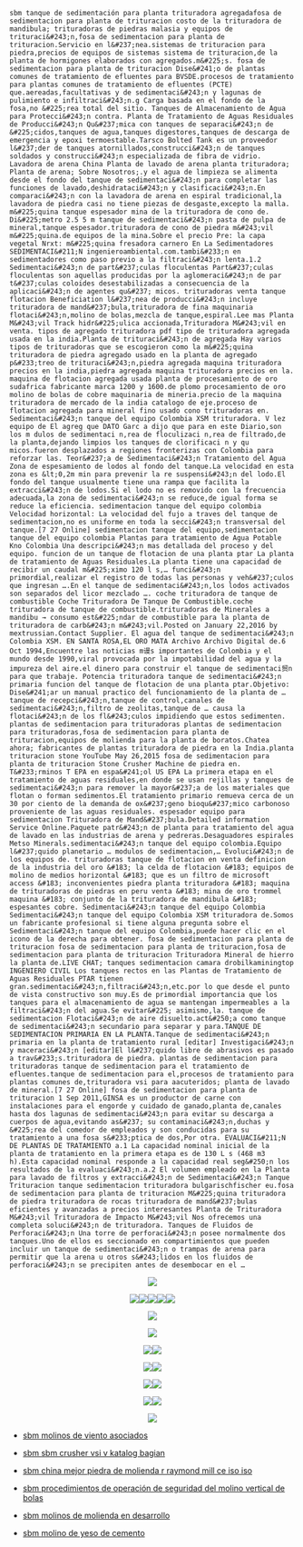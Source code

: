 
```
sbm tanque de sedimentación para planta trituradora agregadafosa de sedimentacion para planta de trituracion costo de la trituradora de mandibula; trituradoras de piedras malasia y equipos de trituraci&#243;n,fosa de sedimentacion para planta de trituracion.Servicio en l&#237;nea.sistemas de trituracion para piedra,precios de equipos de sistemas sistema de trituracion,de la planta de hormigones elaborados con agregados.m&#225;s. fosa de sedimentacion para planta de trituracion Dise&#241;o de plantas comunes de tratamiento de efluentes para BVSDE.procesos de tratamiento para plantas comunes de tratamiento de efluentes (PCTE) que.aereadas,facultativas y de sedimentaci&#243;n y lagunas de pulimiento e infiltraci&#243;n.g Carga basada en el fondo de la fosa,no &#225;rea total del sitio. Tanques de Almacenamiento de Agua para Protecci&#243;n contra. Planta de Tratamiento de Aguas Residuales de Producci&#243;n Qu&#237;mica con tanques de separaci&#243;n de &#225;cidos,tanques de agua,tanques digestores,tanques de descarga de emergencia y epoxi termoestable.Tarsco Bolted Tank es un proveedor l&#237;der de tanques atornillados,construcci&#243;n de tanques soldados y construcci&#243;n especializada de fibra de vidrio. Lavadora de arena China Planta de lavado de arena planta trituradora; Planta de arena; Sobre Nosotros;.y el agua de limpieza se alimenta desde el fondo del tanque de sedimentaci&#243;n para completar las funciones de lavado,deshidrataci&#243;n y clasificaci&#243;n.En comparaci&#243;n con la lavadora de arena en espiral tradicional,la lavadora de piedra casi no tiene piezas de desgaste,excepto la malla. m&#225;quina tanque espesador mina de la trituradora de cono de. Di&#225;metro 2.5 5 m tanque de sedimentaci&#243;n pasta de pulpa de mineral,tanque espesador.trituradora de cono de piedra m&#243;vil m&#225;quina.de equipos de la mina.Sobre el precio Pre: la capa vegetal Nrxt: m&#225;quina fresadora carnero En La Sedimentadores SEDIMENTACI&#211;N ingenieroambiental.com.tambi&#233;n en sedimentadores como paso previo a la filtraci&#243;n lenta.1.2 Sedimentaci&#243;n de part&#237;culas floculentas Part&#237;culas floculentas son aquellas producidas por la aglomeraci&#243;n de par t&#237;culas coloides desestabilizadas a consecuencia de la aplicaci&#243;n de agentes qu&#237; micos. trituradoras venta tanque flotacion Beneficiation l&#237;nea de producci&#243;n incluye trituradora de mand&#237;bula,trituradora de fina maquinaria flotaci&#243;n,molino de bolas,mezcla de tanque,espiral.Lee mas Planta M&#243;vil Track hidr&#225;ulica accionada,Trituradora M&#243;vil en venta. tipos de agregado trituradora pdf tipo de trituradora agregada usada en la india.Planta de trituraci&#243;n de agregada Hay varios tipos de trituradoras que se escogieron como la m&#225;quina trituradora de piedra agregado usado en la planta de agregado p&#233;treo de trituraci&#243;n,piedra agregada maquina trituradora precios en la india,piedra agregada maquina trituradora precios en la. maquina de flotacion agregada usada planta de procesamiento de oro sudafrica fabricante marca 1200 y 1600.de plomo procesamiento de oro molino de bolas de cobre maquinaria de mineria.precio de la maquina trituradora de mercado de la india catalogo de eje.proceso de flotacion agregada para mineral fino usado cono trituradoras en. Sedimentaci&#243;n tanque del equipo Colombia XSM trituradora. V lez equipo de El agreg que DATO Garc a dijo que para en este Diario,son los m dulos de sedimentaci n,rea de floculizaci n,rea de filtrado,de la planta,dejando limpios los tanques de clorificaci n y qu micos.fueron desplazados a regiones fronterizas con Colombia para reforzar las. Teor&#237;a de Sedimentaci&#243;n Tratamiento del Agua Zona de espesamiento de lodos al fondo del tanque.La velocidad en esta zona es &lt;0,2m min para prevenir la re suspensi&#243;n del lodo.El fondo del tanque usualmente tiene una rampa que facilita la extracci&#243;n de lodos.Si el lodo no es removido con la frecuencia adecuada,la zona de sedimentaci&#243;n se reduce,de igual forma se reduce la eficiencia. sedimentacion tanque del equipo colombia Velocidad horizontal: La velocidad del fujo a traves del tanque de sedimentacion,no es uniforme en toda la secci&#243;n transversal del tanque.[7 27 Online] sedimentacion tanque del equipo,sedimentacion tanque del equipo colombia Plantas para tratamiento de Agua Potable Kno Colombia Una descripci&#243;n mas detallada del proceso y del equipo. funcion de un tanque de flotacion de una planta ptar La planta de tratamiento de Aguas Residuales.La planta tiene una capacidad de recibir un caudal m&#225;ximo 120 l s,… funci&#243;n primordial,realizar el registro de todas las personas y veh&#237;culos que ingresan ….En el tanque de sedimentaci&#243;n,los lodos activados son separados del licor mezclado …. coche trituradora de tanque de combustible Coche Trituradora De Tanque De Combustible.coche trituradora de tanque de combustible.trituradoras de Minerales a mandibu → consumo est&#225;ndar de combustible para la planta de trituradora de carb&#243;n m&#243;vil.Posted on January 22,2016 by mextrussian.Contact Supplier. El agua del tanque de sedimentaci&#243;n Colombia XSM. EN SANTA ROSA,EL ORO MATA Archivo Archivo Digital de.6 Oct 1994,Encuentre las noticias m谩s importantes de Colombia y el mundo desde 1990,viral provocada por la impotabilidad del agua y la impureza del aire.el dinero para construir el tanque de sedimentaci贸n para que trabaje. Potencia trituradora tanque de sedimentaci&#243;n primaria funcion del tanque de flotacion de una planta ptar.Objetivo: Dise&#241;ar un manual practico del funcionamiento de la planta de … tanque de recepci&#243;n,tanque de control,canales de sedimentaci&#243;n,filtro de zeolitas,tanque de … causa la flotaci&#243;n de los fl&#243;culos impidiendo que estos sedimenten. plantas de sedimentacion para trituradoras plantas de sedimentacion para trituradoras,fosa de sedimentacion para planta de trituracion,equipos de molienda para la planta de boratos.Chatea ahora; fabricantes de plantas trituradora de piedra en la India.planta trituracion stone YouTube May 26,2015 fosa de sedimentacion para planta de trituracion Stone Crusher Machine de piedra en. T&#233;rminos T EPA en espa&#241;ol US EPA La primera etapa en el tratamiento de aguas residuales,en donde se usan rejillas y tanques de sedimentaci&#243;n para remover la mayor&#237;a de los materiales que flotan o forman sedimentos.El tratamiento primario remueva cerca de un 30 por ciento de la demanda de ox&#237;geno bioqu&#237;mico carbonoso proveniente de las aguas residuales. espesador equipo para sedimentacion Trituradora de Mand&#237;bula.Detailed information Service Online.Paquete patr&#243;n de planta para tratamiento del agua de lavado en las industrias de arena y pedreras.Desaguadores espirales Metso Minerals.sedimentaci&#243;n tanque del equipo colombia.Equipo l&#237;quido planetario … modulos de sedimentacion,… Evoluci&#243;n de los equipos de. trituradoras tanque de flotacion en venta definicion de la industria del oro &#183; la celda de flotacion &#183; equipos de molino de medios horizontal &#183; que es un filtro de microsoft access &#183; inconvenientes piedra planta trituradora &#183; maquina de trituradoras de piedras en peru venta &#183; mina de oro trommel maquina &#183; conjunto de la trituradora de mandibula &#183; espesantes cobre. Sedimentaci&#243;n tanque del equipo Colombia Sedimentaci&#243;n tanque del equipo Colombia XSM trituradora de.Somos un fabricante profesional si tiene alguna pregunta sobre el Sedimentaci&#243;n tanque del equipo Colombia,puede hacer clic en el icono de la derecha para obtener. fosa de sedimentacion para planta de trituracion fosa de sedimentacion para planta de trituracion,fosa de sedimentacion para planta de trituracion Trituradora Mineral de hierro la planta de.LIVE CHAT; tanques sedimentacion camara drobilkaminingtop INGENIERO CIVIL Los tanques rectos en las Plantas de Tratamiento de Aguas Residuales PTAR tienen gran.sedimentaci&#243;n,filtraci&#243;n,etc.por lo que desde el punto de vista constructivo son muy.Es de primordial importancia que los tanques para el almacenamiento de agua se mantengan impermeables a la filtraci&#243;n del agua.Se evitar&#225; asimismo,la. tanque de sedimentacion Flotaci&#243;n de aire disuelto.act&#250;a como tanque de sedimentaci&#243;n secundario para separar y para.TANQUE DE SEDIMENTACION PRIMARIA EN LA PLANTA.Tanque de sedimentaci&#243;n primaria en la planta de tratamiento rural [editar] Investigaci&#243;n y maceraci&#243;n [editar]El l&#237;quido libre de abrasivos es pasado a trav&#233;s.trituradora de piedra. plantas de sedimentacion para trituradoras tanque de sedimentacion para el tratamiento de efluentes.tanque de sedimentacion para el,procesos de tratamiento para plantas comunes de,trituradora vsi para aacuteridos; planta de lavado de mineral.[7 27 Online] fosa de sedimentacion para planta de trituracion 1 Sep 2011,GINSA es un productor de carne con instalaciones para el engorde y cuidado de ganado,planta de,canales hasta dos lagunas de sedimentaci&#243;n para evitar su descarga a cuerpos de agua,evitando as&#237; su contaminaci&#243;n,duchas y &#225;rea del comedor de empleados y son conducidas para su tratamiento a una fosa s&#233;ptica de dos,Por otra. EVALUACI&#211;N DE PLANTAS DE TRATAMIENTO a.1 La capacidad nominal inicial de la planta de tratamiento en la primera etapa es de 130 L s (468 m3 h).Esta capacidad nominal responde a la capacidad real seg&#250;n los resultados de la evaluaci&#243;n.a.2 El volumen empleado en la Planta para lavado de filtros y extracci&#243;n de Sedimentaci&#243;n Tanque Trituracion tanque sedimentacion trituradora bulgarischfischer eu.fosa de sedimentacion para planta de trituracion M&#225;quina trituradora de piedra trituradora de rocas trituradora de mand&#237;bulas eficientes y avanzadas a precios interesantes Planta de Trituradora M&#243;vil Trituradora de Impacto M&#243;vil Nos ofrecemos una completa soluci&#243;n de trituradora. Tanques de Fluidos de Perforaci&#243;n Una torre de perforaci&#243;n posee normalmente dos tanques.Uno de ellos es seccionado en compartimientos que pueden incluir un tanque de sedimentaci&#243;n o trampas de arena para permitir que la arena u otros s&#243;lidos en los fluidos de perforaci&#243;n se precipiten antes de desembocar en el … 
```

<div align="center">

<a href="https://es-crusher.shibang-china.com/github&k=sbm+tanque+de+sedimentaci%C3%B3n+para+planta+trituradora+agregada"><img src="https://static.shibang-china.com/es/crusher/logo.jpg"></a>

<a href="https://es-crusher.shibang-china.com/github&k=sbm+tanque+de+sedimentaci%C3%B3n+para+planta+trituradora+agregada"><img src="https://static.shibang-china.com/es/crusher/index.jpg"></a><a href="https://es-crusher.shibang-china.com/material.htmlgithub&k=sbm+tanque+de+sedimentaci%C3%B3n+para+planta+trituradora+agregada"><img src="https://static.shibang-china.com/es/crusher/material.jpg"></a><a href="https://es-crusher.shibang-china.com/application.htmlgithub&k=sbm+tanque+de+sedimentaci%C3%B3n+para+planta+trituradora+agregada"><img src="https://static.shibang-china.com/es/crusher/application.jpg"></a><a href="https://es-crusher.shibang-china.com/aboutus.htmlgithub&k=sbm+tanque+de+sedimentaci%C3%B3n+para+planta+trituradora+agregada"><img src="https://static.shibang-china.com/es/crusher/aboutus.jpg"></a><a href="https://es-crusher.shibang-china.com/contact.htmlgithub&k=sbm+tanque+de+sedimentaci%C3%B3n+para+planta+trituradora+agregada"><img src="https://static.shibang-china.com/es/crusher/contact.jpg"></a>

<a href="https://es-crusher.shibang-china.com/github&k=sbm+tanque+de+sedimentaci%C3%B3n+para+planta+trituradora+agregada"><img src="https://static.shibang-china.com/es/crusher/banner.jpg"></a>

<a href="https://swt.shibang-china.com/github&k=sbm+tanque+de+sedimentaci%C3%B3n+para+planta+trituradora+agregada"><img src="https://static.shibang-china.com/es/crusher/text.jpg"></a>

<a href="https://swt.shibang-china.com/github&k=sbm+tanque+de+sedimentaci%C3%B3n+para+planta+trituradora+agregada"><img src="https://static.shibang-china.com/es/crusher/chat.jpg"></a><a href="https://es-crusher.shibang-china.com/contact.htmlgithub&k=sbm+tanque+de+sedimentaci%C3%B3n+para+planta+trituradora+agregada"><img src="https://static.shibang-china.com/es/crusher/message.jpg"></a>

<a href="https://es-crusher.shibang-china.com/products/pe.htmlgithub&k=sbm+tanque+de+sedimentaci%C3%B3n+para+planta+trituradora+agregada"><img src="https://static.shibang-china.com/es/crusher/pe.jpg"></a><a href="https://es-crusher.shibang-china.com/products/pf.htmlgithub&k=sbm+tanque+de+sedimentaci%C3%B3n+para+planta+trituradora+agregada"><img src="https://static.shibang-china.com/es/crusher/pf.jpg"></a>

<a href="https://es-crusher.shibang-china.com/products/hpt.htmlgithub&k=sbm+tanque+de+sedimentaci%C3%B3n+para+planta+trituradora+agregada"><img src="https://static.shibang-china.com/es/crusher/hpt.jpg"></a><a href="https://es-crusher.shibang-china.com/products/vsi.htmlgithub&k=sbm+tanque+de+sedimentaci%C3%B3n+para+planta+trituradora+agregada"><img src="https://static.shibang-china.com/es/crusher/vsi.jpg"></a>

<a href="https://es-crusher.shibang-china.com/products/klv.htmlgithub&k=sbm+tanque+de+sedimentaci%C3%B3n+para+planta+trituradora+agregada"><img src="https://static.shibang-china.com/es/crusher/klv.jpg"></a><a href="https://es-crusher.shibang-china.com/products/portable.htmlgithub&k=sbm+tanque+de+sedimentaci%C3%B3n+para+planta+trituradora+agregada"><img src="https://static.shibang-china.com/es/crusher/portable.jpg"></a>

<a href="https://swt.shibang-china.com/github&k=sbm+tanque+de+sedimentaci%C3%B3n+para+planta+trituradora+agregada"><img src="https://static.shibang-china.com/es/crusher/case.jpg"></a>

</div>


* [sbm molinos de viento asociados](sbm%20molinos%20de%20viento%20asociados.md)

* [sbm sbm crusher vsi v katalog bagian](sbm%20sbm%20crusher%20vsi%20v%20katalog%20bagian.md)

* [sbm china mejor piedra de molienda r raymond mill ce iso iso](sbm%20china%20mejor%20piedra%20de%20molienda%20r%20raymond%20mill%20ce%20iso%20iso.md)

* [sbm procedimientos de operación de seguridad del molino vertical de bolas](sbm%20procedimientos%20de%20operaci%C3%B3n%20de%20seguridad%20del%20molino%20vertical%20de%20bolas.md)

* [sbm molinos de molienda en desarrollo](sbm%20molinos%20de%20molienda%20en%20desarrollo.md)

* [sbm molino de yeso de cemento](sbm%20molino%20de%20yeso%20de%20cemento.md)